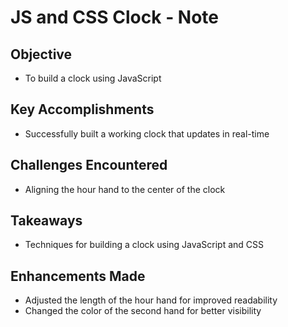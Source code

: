 # JS and CSS Clock - Note

## Objective
- To build a clock using JavaScript

## Key Accomplishments
- Successfully built a working clock that updates in real-time

## Challenges Encountered
- Aligning the hour hand to the center of the clock

## Takeaways
- Techniques for building a clock using JavaScript and CSS

## Enhancements Made
- Adjusted the length of the hour hand for improved readability
- Changed the color of the second hand for better visibility